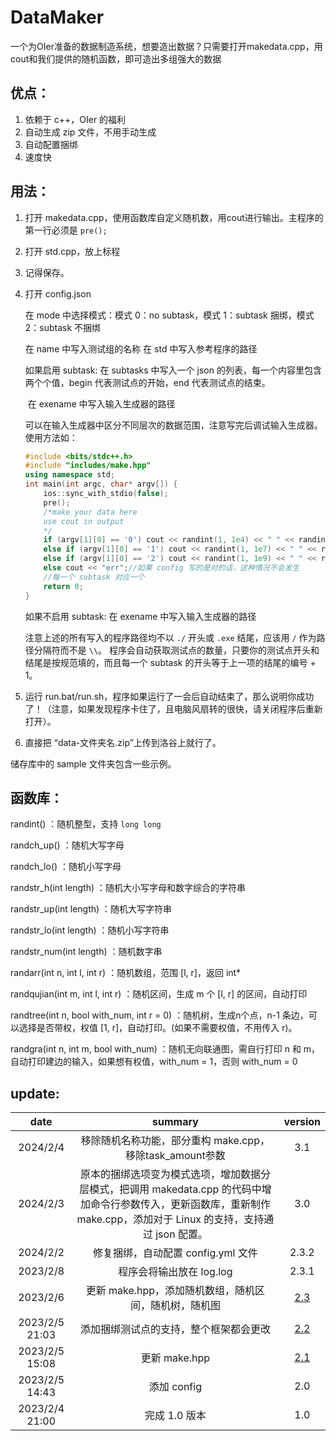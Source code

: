 # DataMaker

一个为OIer准备的数据制造系统，想要造出数据？只需要打开makedata.cpp，用cout和我们提供的随机函数，即可造出多组强大的数据

## 优点：

1. 依赖于 c++，OIer 的福利
2. 自动生成 zip 文件，不用手动生成
3. 自动配置捆绑
4. 速度快

## 用法：

1. 打开 makedata.cpp，使用函数库自定义随机数，用cout进行输出。主程序的第一行必须是 `pre();`

2. 打开 std.cpp，放上标程

3. 记得保存。

4. 打开 config.json

   在 mode 中选择模式：模式 0：no subtask，模式 1：subtask 捆绑，模式 2：subtask 不捆绑

   在 name 中写入测试组的名称
   在 std 中写入参考程序的路径

   如果启用 subtask:
       在 subtasks 中写入一个 json 的列表，每一个内容里包含两个个值，begin 代表测试点的开始，end 代表测试点的结束。

   ​	在 exename 中写入输入生成器的路径

   ​	可以在输入生成器中区分不同层次的数据范围，注意写完后调试输入生成器。使用方法如：

   ```cpp
   #include <bits/stdc++.h>
   #include "includes/make.hpp"
   using namespace std;
   int main(int argc, char* argv[]) {
       ios::sync_with_stdio(false);
       pre();
       /*make your data here
       use cout in output
       */
   	   if (argv[1][0] == '0') cout << randint(1, 1e4) << " " << randint(1, 1e4);//第一种情况
   	   else if (argv[1][0] == '1') cout << randint(1, 1e7) << " " << randint(1, 1e7);//第二种
   	   else if (argv[1][0] == '2') cout << randint(1, 1e9) << " " << randint(1, 1e9);//第三种
   	   else cout << "err";//如果 config 写的是对的话，这种情况不会发生
       //每一个 subtask 对应一个
       return 0;
   }
   
   ```

   

   如果不启用 subtask:
       在 exename 中写入输入生成器的路径

   注意上述的所有写入的程序路径均不以 `./` 开头或 `.exe` 结尾，应该用 `/` 作为路径分隔符而不是 `\\`。
   程序会自动获取测试点的数量，只要你的测试点开头和结尾是按规范填的，而且每一个 subtask 的开头等于上一项的结尾的编号 + 1。

5. 运行 run.bat/run.sh，程序如果运行了一会后自动结束了，那么说明你成功了！（注意，如果发现程序卡住了，且电脑风扇转的很快，请关闭程序后重新打开）。

6. 直接把 “data-文件夹名.zip”上传到洛谷上就行了。

储存库中的 sample 文件夹包含一些示例。

## 函数库：

randint() ：随机整型，支持 `long long`

randch_up() ：随机大写字母

randch_lo() ：随机小写字母

randstr_h(int length) ：随机大小写字母和数字综合的字符串

randstr_up(int length) ：随机大写字符串

randstr_lo(int length) ：随机小写字符串

randstr_num(int length) ：随机数字串

randarr(int n, int l, int r) ：随机数组，范围 [l, r]，返回 int*

randqujian(int m, int l, int r) ：随机区间，生成 m 个 [l, r] 的区间，自动打印

randtree(int n, bool with_num, int r = 0) ：随机树，生成n个点，n-1 条边，可以选择是否带权，权值 [1, r]，自动打印。(如果不需要权值，不用传入 r)。

randgra(int n, int m, bool with_num) ：随机无向联通图，需自行打印 n 和 m，自动打印建边的输入，如果想有权值，with_num = 1，否则 with_num = 0

## update:

| date |   summary   |   version   |
| :--------------: | :---: | :---: |
| 2024/2/4 | 移除随机名称功能，部分重构 make.cpp，移除task_amount参数 | 3.1 |
| 2024/2/3 | 原本的捆绑选项变为模式选项，增加数据分层模式，把调用 makedata.cpp 的代码中增加命令行参数传入，更新函数库，重新制作 make.cpp，添加对于 Linux 的支持，支持通过 json 配置。 | 3.0 |
| 2024/2/2 | 修复捆绑，自动配置 config.yml 文件 | 2.3.2 |
| 2023/2/8 | 程序会将输出放在 log.log | 2.3.1 |
| 2023/2/6 | 更新 make.hpp，添加随机数组，随机区间，随机树，随机图 | [2.3](https://github.com/ZhongTianrui/DataMaker/releases/tag/2.3) |
| 2023/2/5 21:03 | 添加捆绑测试点的支持，整个框架都会更改 | [2.2](https://github.com/ZhongTianrui/DataMaker/releases/tag/v2.2) |
|      2023/2/5 15:08          | 更新 make.hpp | [2.1](https://github.com/ZhongTianrui/DataMaker/releases/tag/v2.1) |
|        2023/2/5 14:43        | 添加 config | 2.0 |
|2023/2/4 21:00 |完成 1.0 版本|1.0|

